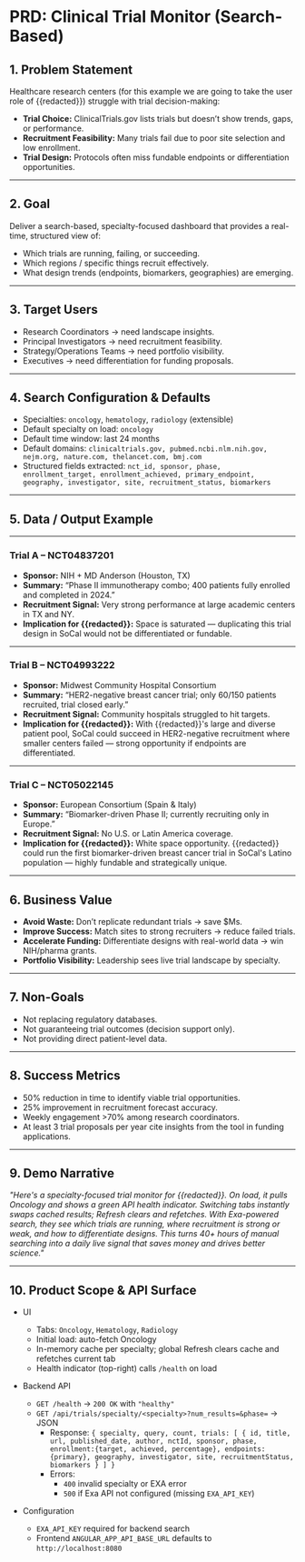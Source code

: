 # PRD: Clinical Trial Monitor (Search-Based)

## 1. Problem Statement  
Healthcare research centers (for this example we are going to take the user role of {{redacted}}) struggle with trial decision-making:  
- **Trial Choice:** ClinicalTrials.gov lists trials but doesn’t show trends, gaps, or performance.  
- **Recruitment Feasibility:** Many trials fail due to poor site selection and low enrollment.  
- **Trial Design:** Protocols often miss fundable endpoints or differentiation opportunities.  

---

## 2. Goal  
Deliver a search-based, specialty-focused dashboard that provides a real-time, structured view of:  
- Which trials are running, failing, or succeeding.  
- Which regions / specific things recruit effectively.  
- What design trends (endpoints, biomarkers, geographies) are emerging.  

---

## 3. Target Users  
- Research Coordinators → need landscape insights.  
- Principal Investigators → need recruitment feasibility.  
- Strategy/Operations Teams → need portfolio visibility.  
- Executives → need differentiation for funding proposals.  

---

## 4. Search Configuration & Defaults

- Specialties: `oncology`, `hematology`, `radiology` (extensible)
- Default specialty on load: `oncology`
- Default time window: last 24 months
- Default domains: `clinicaltrials.gov, pubmed.ncbi.nlm.nih.gov, nejm.org, nature.com, thelancet.com, bmj.com`
- Structured fields extracted: `nct_id, sponsor, phase, enrollment_target, enrollment_achieved, primary_endpoint, geography, investigator, site, recruitment_status, biomarkers`

---

## 5. Data / Output Example


---

### Trial A – NCT04837201  
- **Sponsor:** NIH + MD Anderson (Houston, TX)  
- **Summary:** “Phase II immunotherapy combo; 400 patients fully enrolled and completed in 2024.”  
- **Recruitment Signal:** Very strong performance at large academic centers in TX and NY.  
- **Implication for {{redacted}}:** Space is saturated — duplicating this trial design in SoCal would not be differentiated or fundable.  

---

### Trial B – NCT04993222  
- **Sponsor:** Midwest Community Hospital Consortium  
- **Summary:** “HER2-negative breast cancer trial; only 60/150 patients recruited, trial closed early.”  
- **Recruitment Signal:** Community hospitals struggled to hit targets.  
- **Implication for {{redacted}}:** With {{redacted}}'s large and diverse patient pool, SoCal could succeed in HER2-negative recruitment where smaller centers failed — strong opportunity if endpoints are differentiated.  

---

### Trial C – NCT05022145  
- **Sponsor:** European Consortium (Spain & Italy)  
- **Summary:** “Biomarker-driven Phase II; currently recruiting only in Europe.”  
- **Recruitment Signal:** No U.S. or Latin America coverage.  
- **Implication for {{redacted}}:** White space opportunity. {{redacted}} could run the first biomarker-driven breast cancer trial in SoCal's Latino population — highly fundable and strategically unique.  


---

## 6. Business Value  
- **Avoid Waste:** Don’t replicate redundant trials → save $Ms.  
- **Improve Success:** Match sites to strong recruiters → reduce failed trials.  
- **Accelerate Funding:** Differentiate designs with real-world data → win NIH/pharma grants.  
- **Portfolio Visibility:** Leadership sees live trial landscape by specialty.  

---

## 7. Non-Goals  
- Not replacing regulatory databases.  
- Not guaranteeing trial outcomes (decision support only).  
- Not providing direct patient-level data.  

---

## 8. Success Metrics  
- 50% reduction in time to identify viable trial opportunities.  
- 25% improvement in recruitment forecast accuracy.  
- Weekly engagement >70% among research coordinators.  
- At least 3 trial proposals per year cite insights from the tool in funding applications.  

---

## 9. Demo Narrative  
*"Here's a specialty-focused trial monitor for {{redacted}}. On load, it pulls Oncology and shows a green API health indicator. Switching tabs instantly swaps cached results; Refresh clears and refetches. With Exa-powered search, they see which trials are running, where recruitment is strong or weak, and how to differentiate designs. This turns 40+ hours of manual searching into a daily live signal that saves money and drives better science."*  

---

## 10. Product Scope & API Surface

- UI
  - Tabs: `Oncology`, `Hematology`, `Radiology`
  - Initial load: auto-fetch Oncology
  - In-memory cache per specialty; global Refresh clears cache and refetches current tab
  - Health indicator (top-right) calls `/health` on load

- Backend API
  - `GET /health` → `200 OK` with `"healthy"`
  - `GET /api/trials/specialty/<specialty>?num_results=&phase=` → JSON
    - Response: `{ specialty, query, count, trials: [ { id, title, url, published_date, author, nctId, sponsor, phase, enrollment:{target, achieved, percentage}, endpoints:{primary}, geography, investigator, site, recruitmentStatus, biomarkers } ] }`
    - Errors:
      - `400` invalid specialty or EXA error
      - `500` if Exa API not configured (missing `EXA_API_KEY`)

- Configuration
  - `EXA_API_KEY` required for backend search
  - Frontend `ANGULAR_APP_API_BASE_URL` defaults to `http://localhost:8080`
